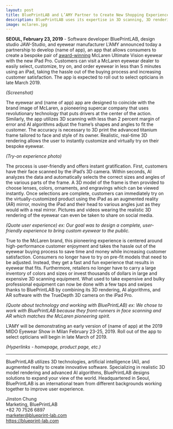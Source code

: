 ```yaml
---
layout: post
title: BluePrintLAB and L’AMY Partner to Create New Shopping Experience for Bespoke McLaren Eyewear with New iPad Pro App (name of app)
description: BluePrintLAB uses its expertise in 3D scanning, 3D rendering, and artificial intelligence (AI) algorithms with the new iPad Pro’s 3D camera to design an app that delivers a quick and easy buying experience for eyewear that fits you.
image: mclaren.jpg
---
```


**SEOUL, February 23, 2019** - Software developer BluePrintLAB, design studio JAW-Studio, and eyewear manufacturer L’AMY announced today a partnership to develop (name of app), an app that allows consumers to create a bespoke pair of [award-winning](https://en.silmoparis.com/Silmo-d-Or-Awards/2018-SILMO-d-Or-Laureates) McLaren Ultimate Vision eyewear with the new iPad Pro. Customers can visit a McLaren eyewear dealer to easily select, customize, try on, and order eyewear in less than 5 minutes using an iPad, taking the hassle out of the buying process and increasing customer satisfaction. The app is expected to roll out to select opticians in late March 2019.

*(Screenshot)*

The eyewear and (name of app) app are designed to coincide with the brand image of McLaren, a pioneering supercar company that uses revolutionary technology that puts drivers at the center of the action. Similarly, the app utilizes 3D scanning with less than 2 percent margin of error and AI algorithms adjust the frame’s shapes and angles to fit the customer. The accuracy is necessary to 3D print the advanced titanium frame tailored to face and style of its owner. Realistic, real-time 3D rendering allows the user to instantly customize and virtually try on their bespoke eyewear.

*(Try-on experience photo)*

The process is user-friendly and offers instant gratification. First, customers have their face scanned by the iPad’s 3D camera. Within seconds, AI analyzes the data and automatically selects the correct sizes and angles of the various parts of the frame. A 3D model of the frame is then provided to choose lenses, colors, ornaments, and engravings which can be viewed instantly. Once selections are complete, customers can immediately try on the virtually-customized product using the iPad as an augmented reality (AR) mirror, moving the iPad and their head to various angles just as they would with a real mirror. Pictures and videos wearing the realistic 3D rendering of the eyewear can even be taken to share on social media. 

*(Quote user experience) ex: Our goal was to design a complete, user-friendly experience to bring custom eyewear to the public.*

True to the McLaren brand, this pioneering experience is centered around high-performance customer enjoyment and takes the hassle out of the eyewear buying process to save time and money while increasing customer satisfaction. Consumers no longer have to try on pre-fit models that need to be adjusted. Instead, they get a fast and fun experience that results in eyewear that fits. Furthermore, retailers no longer have to carry a large inventory of colors and sizes or invest thousands of dollars in large and expensive 3D scanning equipment. What used to take expensive and bulky professional equipment can now be done with a few taps and swipes thanks to BluePrintLAB by combining its 3D rendering, AI algorithms, and AR software with the TrueDepth 3D camera on the iPad Pro.

*(Quote about technology and working with BluePrintLAB) ex: We chose to work with BluePrintLAB because they front-runners in face scanning and AR which matches the McLaren pioneering spirit.*

L’AMY will be demonstrating an early version of (name of app) at the 2019 MIDO Eyewear Show in Milan February 23-25, 2019. Roll out of the app to select opticians will begin in late March of 2019.

*(Hyperlinks - homepage, product page, etc.)*

***
BluePrintLAB utilizes 3D technologies, artificial intelligence (AI), and augmented reality to create innovative software. Specializing in realistic 3D model rendering and advanced AI algorithms, BluePrintLAB designs solutions to expand your view of the world. Headquartered in Seoul, BluePrintLAB is an international team from different backgrounds working together to improve user experience.

Jinston Chung<br>
Marketing, BluePrintLAB<br>
+82 70 7526 6897<br>
<marketer@blueprint-lab.com><br>
<https://blueprint-lab.com><br>
